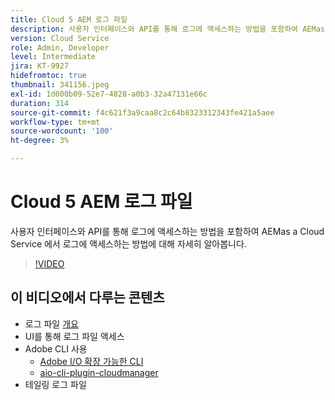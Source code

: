 ```yaml
---
title: Cloud 5 AEM 로그 파일
description: 사용자 인터페이스와 API를 통해 로그에 액세스하는 방법을 포함하여 AEMas a Cloud Service 에서 로그에 액세스하는 방법에 대해 자세히 알아봅니다.
version: Cloud Service
role: Admin, Developer
level: Intermediate
jira: KT-9927
hidefromtoc: true
thumbnail: 341156.jpeg
exl-id: 1d000b09-52e7-4828-a0b3-32a47131e66c
duration: 314
source-git-commit: f4c621f3a9caa8c2c64b8323312343fe421a5aee
workflow-type: tm+mt
source-wordcount: '100'
ht-degree: 3%

---
```


# Cloud 5 AEM 로그 파일

사용자 인터페이스와 API를 통해 로그에 액세스하는 방법을 포함하여 AEMas a Cloud Service 에서 로그에 액세스하는 방법에 대해 자세히 알아봅니다.

>[!VIDEO](https://video.tv.adobe.com/v/341156?quality=12&learn=on)

## 이 비디오에서 다루는 콘텐츠

+ 로그 파일 [개요](https://experienceleague.adobe.com/docs/experience-manager-learn/cloud-service/debugging/debugging-aem-as-a-cloud-service/logs.html)
+ UI를 통해 로그 파일 액세스
+ Adobe CLI 사용
   + [Adobe I/O 확장 가능한 CLI](https://github.com/adobe/aio-cli)
   + [aio-cli-plugin-cloudmanager](https://github.com/adobe/aio-cli-plugin-cloudmanager/blob/main/README.md)
+ 테일링 로그 파일